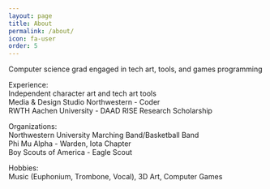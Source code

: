 ```yaml
---
layout: page
title: About
permalink: /about/
icon: fa-user
order: 5
---
```


Computer science grad engaged in tech art, tools, and games programming  
  
Experience:  
Independent character art and tech art tools  
Media & Design Studio Northwestern - Coder  
RWTH Aachen University - DAAD RISE Research Scholarship  
  
Organizations:  
Northwestern University Marching Band/Basketball Band  
Phi Mu Alpha - Warden, Iota Chapter  
Boy Scouts of America - Eagle Scout  

Hobbies:  
Music (Euphonium, Trombone, Vocal), 3D Art, Computer Games  